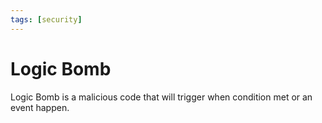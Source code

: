 ```yaml
---
tags: [security]
---
```


# Logic Bomb

Logic Bomb is a malicious code that will trigger when condition met or an event
happen.
